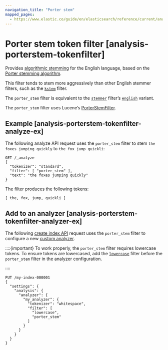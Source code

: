 ```yaml
---
navigation_title: "Porter stem"
mapped_pages:
  - https://www.elastic.co/guide/en/elasticsearch/reference/current/analysis-porterstem-tokenfilter.html
---
```


# Porter stem token filter [analysis-porterstem-tokenfilter]


Provides [algorithmic stemming](docs-content://manage-data/data-store/text-analysis/stemming.md#algorithmic-stemmers) for the English language, based on the [Porter stemming algorithm](https://snowballstem.org/algorithms/porter/stemmer.html).

This filter tends to stem more aggressively than other English stemmer filters, such as the [`kstem`](/reference/data-analysis/text-analysis/analysis-kstem-tokenfilter.md) filter.

The `porter_stem` filter is equivalent to the [`stemmer`](/reference/data-analysis/text-analysis/analysis-stemmer-tokenfilter.md) filter’s [`english`](/reference/data-analysis/text-analysis/analysis-stemmer-tokenfilter.md#analysis-stemmer-tokenfilter-language-parm) variant.

The `porter_stem` filter uses Lucene’s [PorterStemFilter](https://lucene.apache.org/core/10_0_0/analysis/common/org/apache/lucene/analysis/en/PorterStemFilter.html).

## Example [analysis-porterstem-tokenfilter-analyze-ex]

The following analyze API request uses the `porter_stem` filter to stem `the foxes jumping quickly` to `the fox jump quickli`:

```console
GET /_analyze
{
  "tokenizer": "standard",
  "filter": [ "porter_stem" ],
  "text": "the foxes jumping quickly"
}
```

The filter produces the following tokens:

```text
[ the, fox, jump, quickli ]
```


## Add to an analyzer [analysis-porterstem-tokenfilter-analyzer-ex]

The following [create index API](https://www.elastic.co/docs/api/doc/elasticsearch/operation/operation-indices-create) request uses the `porter_stem` filter to configure a new [custom analyzer](docs-content://manage-data/data-store/text-analysis/create-custom-analyzer.md).

::::{important}
To work properly, the `porter_stem` filter requires lowercase tokens. To ensure tokens are lowercased, add the [`lowercase`](/reference/data-analysis/text-analysis/analysis-lowercase-tokenfilter.md) filter before the `porter_stem` filter in the analyzer configuration.

::::


```console
PUT /my-index-000001
{
  "settings": {
    "analysis": {
      "analyzer": {
        "my_analyzer": {
          "tokenizer": "whitespace",
          "filter": [
            "lowercase",
            "porter_stem"
          ]
        }
      }
    }
  }
}
```


